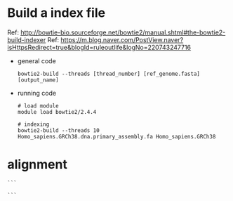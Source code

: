 # Build a index file
Ref: http://bowtie-bio.sourceforge.net/bowtie2/manual.shtml#the-bowtie2-build-indexer
Ref: https://m.blog.naver.com/PostView.naver?isHttpsRedirect=true&blogId=ruleoutlife&logNo=220743247716

- general code
  ```
  bowtie2-build --threads [thread_number] [ref_genome.fasta] [output_name]
  ```

- running code
  ```
  # load module
  module load bowtie2/2.4.4

  # indexing
  bowtie2-build --threads 10 Homo_sapiens.GRCh38.dna.primary_assembly.fa Homo_sapiens.GRCh38
  ```

# alignment
	```

	```
